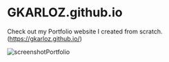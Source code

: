 # GKARLOZ.github.io
Check out my Portfolio website I created from scratch. (https://gkarloz.github.io/)


![screenshotPortfolio](https://github.com/GKARLOZ/GKARLOZ.github.io/assets/20764455/d1743eec-8da1-46f2-866f-0c44df3adba4)

